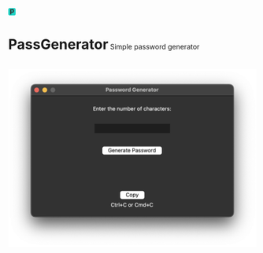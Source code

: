 <div style="display: inline-block">
<img src="img/icon.png" width="15" height="15"><h1>PassGenerator</h1>
</div>
Simple password generator

![](img/Mainwindow.png)
